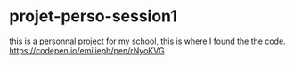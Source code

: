 # projet-perso-session1
this is a personnal project for my school, this is where I found the the code.
https://codepen.io/emilieph/pen/rNyoKVG